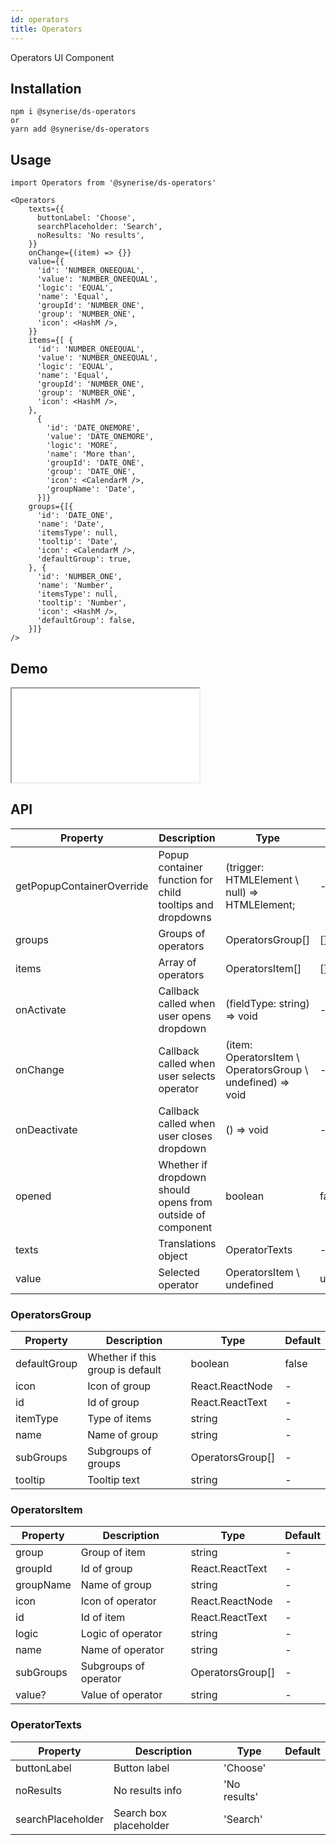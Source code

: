 ```yaml
---
id: operators
title: Operators
---
```


Operators UI Component

## Installation
```
npm i @synerise/ds-operators
or
yarn add @synerise/ds-operators
```

## Usage
```
import Operators from '@synerise/ds-operators'

<Operators
    texts={{
      buttonLabel: 'Choose',
      searchPlaceholder: 'Search',
      noResults: 'No results',
    }}
    onChange={(item) => {}}
    value={{
      'id': 'NUMBER_ONEEQUAL',
      'value': 'NUMBER_ONEEQUAL',
      'logic': 'EQUAL',
      'name': 'Equal',
      'groupId': 'NUMBER_ONE',
      'group': 'NUMBER_ONE',
      'icon': <HashM />,
    }}
    items={[ {
      'id': 'NUMBER_ONEEQUAL',
      'value': 'NUMBER_ONEEQUAL',
      'logic': 'EQUAL',
      'name': 'Equal',
      'groupId': 'NUMBER_ONE',
      'group': 'NUMBER_ONE',
      'icon': <HashM />,
    },
      {
        'id': 'DATE_ONEMORE',
        'value': 'DATE_ONEMORE',
        'logic': 'MORE',
        'name': 'More than',
        'groupId': 'DATE_ONE',
        'group': 'DATE_ONE',
        'icon': <CalendarM />,
        'groupName': 'Date',
      }]}
    groups={[{
      'id': 'DATE_ONE',
      'name': 'Date',
      'itemsType': null,
      'tooltip': 'Date',
      'icon': <CalendarM />,
      'defaultGroup': true,
    }, {
      'id': 'NUMBER_ONE',
      'name': 'Number',
      'itemsType': null,
      'tooltip': 'Number',
      'icon': <HashM />,
      'defaultGroup': false,
    }]}
/>

```

## Demo

<iframe src="/storybook-static/iframe.html?id=components-operators--default"></iframe>

## API

| Property                  | Description                                                | Type                                                       | Default   |
| ---                       | ---                                                        | ---                                                        | ---       | 
| getPopupContainerOverride | Popup container function for child tooltips and dropdowns  | (trigger: HTMLElement \ null) => HTMLElement;              | -         | 
| groups                    | Groups of operators                                        | OperatorsGroup[]                                           | []        | 
| items                     | Array of operators                                         | OperatorsItem[]                                            | []        | 
| onActivate                | Callback called when user opens dropdown                   | (fieldType: string) => void                                | -         | 
| onChange                  | Callback called when user selects operator                 | (item: OperatorsItem \ OperatorsGroup \ undefined) => void | -         | 
| onDeactivate              | Callback called when user closes dropdown                  | () => void                                                 | -         | 
| opened                    | Whether if dropdown should opens from outside of component | boolean                                                    | false     |  
| texts                     | Translations object                                        | OperatorTexts                                              | -         | 
| value                     | Selected operator                                          | OperatorsItem \ undefined                                  | undefined | 

### OperatorsGroup

| Property     | Description                      | Type             | Default |
| ---          | ---                              | ---              | ---     |
| defaultGroup | Whether if this group is default | boolean          | false   |
| icon         | Icon of group                    | React.ReactNode  | -       |
| id           | Id of group                      | React.ReactText  | -       |
| itemType     | Type of items                    | string           | -       |
| name         | Name of group                    | string           | -       |
| subGroups    | Subgroups of groups              | OperatorsGroup[] | -       |
| tooltip      | Tooltip text                     | string           | -       |

### OperatorsItem

| Property  | Description           | Type             | Default |
| ---       | ---                   | ---              | ---     |
| group     | Group of item         | string           | -       |
| groupId   | Id of group           | React.ReactText  | -       |
| groupName | Name of group         | string           | -       |
| icon      | Icon of operator      | React.ReactNode  | -       |
| id        | Id of item            | React.ReactText  | -       |
| logic     | Logic of operator     | string           | -       |
| name      | Name of operator      | string           | -       |
| subGroups | Subgroups of operator | OperatorsGroup[] | -       |
| value?    | Value of operator     | string           | -       |

### OperatorTexts

| Property          | Description            | Type         | Default |
| ---               | ---                    | ---          | ---     |
| buttonLabel       | Button label           | 'Choose'     | 
| noResults         | No results info        | 'No results' | 
| searchPlaceholder | Search box placeholder | 'Search'     | 
